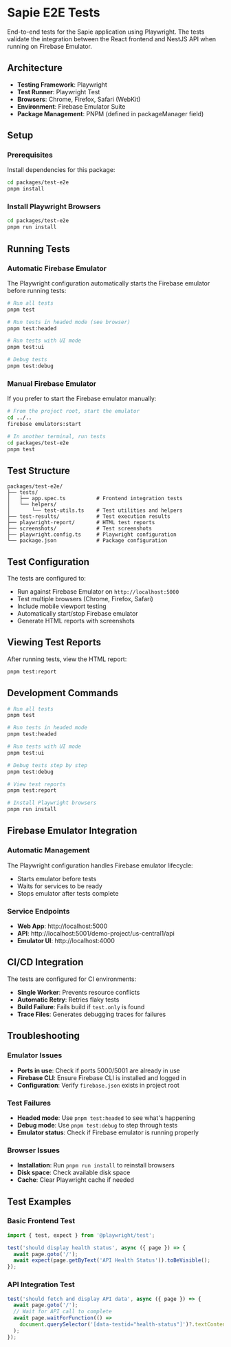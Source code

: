 # Sapie E2E Tests

End-to-end tests for the Sapie application using Playwright. The tests validate the integration between the React frontend and NestJS API when running on Firebase Emulator.

## Architecture

- **Testing Framework**: Playwright
- **Test Runner**: Playwright Test
- **Browsers**: Chrome, Firefox, Safari (WebKit)
- **Environment**: Firebase Emulator Suite
- **Package Management**: PNPM (defined in packageManager field)

## Setup

### Prerequisites

Install dependencies for this package:
```bash
cd packages/test-e2e
pnpm install
```

### Install Playwright Browsers

```bash
cd packages/test-e2e
pnpm run install
```

## Running Tests

### Automatic Firebase Emulator

The Playwright configuration automatically starts the Firebase emulator before running tests:

```bash
# Run all tests
pnpm test

# Run tests in headed mode (see browser)
pnpm test:headed

# Run tests with UI mode
pnpm test:ui

# Debug tests
pnpm test:debug
```

### Manual Firebase Emulator

If you prefer to start the Firebase emulator manually:

```bash
# From the project root, start the emulator
cd ../..
firebase emulators:start

# In another terminal, run tests
cd packages/test-e2e
pnpm test
```

## Test Structure

```
packages/test-e2e/
├── tests/
│   ├── app.spec.ts          # Frontend integration tests
│   └── helpers/
│       └── test-utils.ts    # Test utilities and helpers
├── test-results/            # Test execution results
├── playwright-report/       # HTML test reports
├── screenshots/             # Test screenshots
├── playwright.config.ts     # Playwright configuration
└── package.json             # Package configuration
```

## Test Configuration

The tests are configured to:
- Run against Firebase Emulator on `http://localhost:5000`
- Test multiple browsers (Chrome, Firefox, Safari)
- Include mobile viewport testing
- Automatically start/stop Firebase emulator
- Generate HTML reports with screenshots

## Viewing Test Reports

After running tests, view the HTML report:

```bash
pnpm test:report
```

## Development Commands

```bash
# Run all tests
pnpm test

# Run tests in headed mode
pnpm test:headed

# Run tests with UI mode
pnpm test:ui

# Debug tests step by step
pnpm test:debug

# View test reports
pnpm test:report

# Install Playwright browsers
pnpm run install
```

## Firebase Emulator Integration

### Automatic Management
The Playwright configuration handles Firebase emulator lifecycle:
- Starts emulator before tests
- Waits for services to be ready
- Stops emulator after tests complete

### Service Endpoints
- **Web App**: http://localhost:5000
- **API**: http://localhost:5001/demo-project/us-central1/api
- **Emulator UI**: http://localhost:4000

## CI/CD Integration

The tests are configured for CI environments:
- **Single Worker**: Prevents resource conflicts
- **Automatic Retry**: Retries flaky tests
- **Build Failure**: Fails build if `test.only` is found
- **Trace Files**: Generates debugging traces for failures

## Troubleshooting

### Emulator Issues
- **Ports in use**: Check if ports 5000/5001 are already in use
- **Firebase CLI**: Ensure Firebase CLI is installed and logged in
- **Configuration**: Verify `firebase.json` exists in project root

### Test Failures
- **Headed mode**: Use `pnpm test:headed` to see what's happening
- **Debug mode**: Use `pnpm test:debug` to step through tests
- **Emulator status**: Check if Firebase emulator is running properly

### Browser Issues
- **Installation**: Run `pnpm run install` to reinstall browsers
- **Disk space**: Check available disk space
- **Cache**: Clear Playwright cache if needed

## Test Examples

### Basic Frontend Test
```typescript
import { test, expect } from '@playwright/test';

test('should display health status', async ({ page }) => {
  await page.goto('/');
  await expect(page.getByText('API Health Status')).toBeVisible();
});
```

### API Integration Test
```typescript
test('should fetch and display API data', async ({ page }) => {
  await page.goto('/');
  // Wait for API call to complete
  await page.waitForFunction(() => 
    document.querySelector('[data-testid="health-status"]')?.textContent?.includes('ok')
  );
});
```
